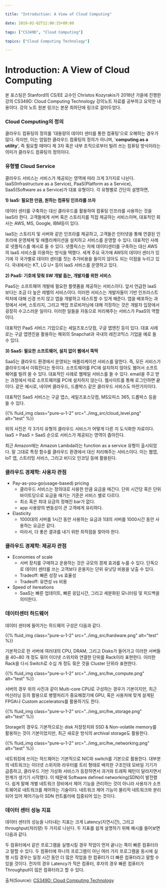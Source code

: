 ```yaml
---

title: "Introduction: A View of Cloud Computing"

date: 2019-02-02T12:00:33+09:00

tags: ["CS349D", "Cloud Computing"]

topics: ["Cloud Computing Technology"]

---
```




# Introduction: A View of Cloud Computing

본 포스팅은 Stanford의 CS/EE 교수인 Christos Kozyrakis가 2018년 가을에 진행한 강의 CS349D: Cloud Computing Technology 강의노트 자료를 공부하고 요약한 내용이다. 강의 노트 원본 링크는 본문 최하단에 링크로 걸어두었다. 



### Cloud Computing의 정의

클라우드 컴퓨팅의 정의를 '대용량의 데이터 센터를 통한 컴퓨팅'으로 오해하는 경우가 많다. 하지만, 이는 엄밀한 클라우드 컴퓨팅의 정의가 아니며, '**computing as a utility**', 즉 필요할 때마다 제 3자 혹은 내부 조직으로부터 빌려 쓰는 컴퓨팅 방식이라는 의미가 클라우드 컴퓨팅의 정의이다. 



### 유형별 Cloud Service

클라우드 서비스는 서비스가 제공되는 영역에 따라 크게 3가지로 나뉜다. IaaS(Infrastructure as a Service), PaaS(Platform as a Service), SaaS(Software as a Service)가 대표 유형이다. 각 유형별로 간단히 설명하면, 

**1) IaaS: 필요한 만큼, 원하는 컴퓨팅 인프라를 쓰자**

데이터 센터를 구축하는 대신 클라우드를 활용하여 컴퓨팅 인프라를 사용하는 것을 IaaS라 한다. 고객들에게 서버 혹은 스토리지를 직접 제공하는 서비스이며, 대표적인 회사는 AWS, MS, Google, IBM등이 있다. 

IaaS는 스토리지 및 서버와 같은 인프라를 제공하고, 고객들은 인터넷을 통해 연결된 인프라에 운영체제 및 애플리케이션을 설치하고 서비스를 운영할 수 있다. 대표적인 사례로 넷플릭스를 예시로 들 수 있다. 넷플릭스는 자체 데이터센터를 구축하는 대신 AWS의 IaaS 서비스를 이용하는 방식을 택했다. 세계 주요 국가에 AWS의 데이터 센터가 있기에 각 국가별로 데이터 센터를 짓는 추가비용을 들이지 않아도 되는 이점을 누리고 있다. 국내에서는 KT, LG U+ 등이 IaaS 서비스를 운영하고 있다.

**2) PaaS: 기호에 맞춰 SW 개발 돕는, 개발자를 위한 서비스**

PaaS는 소프트웨어 개발에 필요한 플랫폼을 제공하는 서비스이다. 앞서 언급한 IaaS 보다는 조금 더 높은 레벨의 서비스이다. 이러한 서비스는 개발자들이 기반 인프라스트럭처에 대해 신경 쓰지 않고 앱을 개발하고 테스트할 수 있게 해준다. 앱을 배포하는 과정에서 서버, 스토리지, 그리고 백업 프로비저닝에 대해 걱정하는 것은 개발자 입장에서 굉장히 수고스러운 일이다. 이러한 일들을 자동으로 처리해주는 서비스가 PaaS의 역할이다. 

대표적인 PaaS 서비스 기업으로는 세일즈포스닷컴, 구글 앱엔진 등이 있다. 대표 사례로는 구글 앱엔진을 활용하는 해외의 Snapchat과 국내의 레진코믹스 기업을 예로 들 수 있다.

**3) SaaS: 필요한 소프트웨어, 설치 없이 웹에서 뚝딱**

SaaS는 클라우드 환경에서 운영되는 애플리케이션 서비스를 말한다. 즉, 모든 서비스가 클라우드에서 이뤄진다는 뜻이다. 소프트웨어를 PC에 설치하지 않아도 웹어서 소프트웨어를 빌려 쓸 수 있다. 대표적인 사례로 웹메일 서비스를 들 수 있다. email을 주고 받는 과정에서 따로 소프트웨어를 PC에 설치하지 않는다. 웹사이트를 통해 로그인하면 끝이다. 같은 예시로, 네이버 클라우드, 드롭박스 같은 클라우드 서비스도 마찬가지이다. 

대표적인 SaaS 서비스는 구글 앱스, 세일즈포스닷컴, MS오피스 365, 드롭박스 등을 들 수 있다. 

{{% fluid_img class="pure-u-1-2" src="../img_src/cloud_level.png" alt="test" %}}

위의 사진은 각 3가지 유형의 클라우드 서비스가 어떻게 다른 지 도식화한 자료이다. IaaS > PaaS > SaaS 순으로 서비스가 제공되는 영역이 좁아진다. 

최근 Amazon에는 Amazon Lambda라는 function as a service 유형이 출시되었다. 말 그대로 특정 함수를 클라우드 환경에서 대신 처리해주는 서비스이다. 이는 웹앱, IoT 앱, 스트리밍 서비스, 그리고 비디오 인코딩 등에 활용된다. 

### 클라우드 경제학: 사용자 관점

- Pay-as-you-go(usage-based) pricing
  - 클라우드 서비스는 정의대로 사용한 만큼 요금을 매긴다. 단위 시간당 혹은 단위 바이트당으로 요금을 매기는 기준은 서비스 별로 다르다. 
  - 최소 혹은 최대 요금의 정해진 bar가 없다.
  - app 사용량의 변동성이 큰 고객에게 유리하다. 
- Elasticity
  - 1000대의 서버를 1시간 동안 사용하는 요금과 1대의 서버를 1000시간 동안 사용하는 요금은 같다.
  - 따라서, 더 좋은 결과를 내기 위한 최적점을 찾아야 한다.

### 클라우드 경제학: 제공자 관점

* Economies of scale
  * 서버 장치를 구매하고 운용하는 것은 규모의 경제 효과를 누를 수 있다. 단독으로 데이터 센터를 쓰는 고객보다 운용자는 단위 유닛당 비용을 낮출 수 있다.
  * Tradeoff: 빠른 성장 vs 효율성
  * Tradeoff: 유연성 vs 비용
* Speed of itereations
  * SaaS는 빠른 업데이트, 빠른 응답시간, 그리고 세분화된 모니터링 및 피드백을 의미한다.

### 데이터센터 하드웨어

데이터 센터에 들어가는 하드웨어 구성은 다음과 같다. 

{{% fluid_img class="pure-u-1-2" src="../img_src/hardware.png" alt="test" %}}

기본적으로 한 서버에 여러대의 CPU, DRAM, 그리고 Disks가 들어가고 이러한 서버들을 40~80 개 정도 묶어 이더넷 스위치와 연결한 단위를 Rack이라 표현한다. 이러한 Rack을 다시 Switch로 수십 개 정도 묶은 것을 Cluster 단위라 표현한다. 

{{% fluid_img class="pure-u-1-2" src="../img_src/hw_compute.png" alt="test" %}}

서버의 경우 위의 사진과 같이 Multi-core CPU로 구성하는 경우가 기본이지만, 최근 머신러닝 등의 활용으로 병렬처리가 중요해졌기에 GPU, 혹은 사용처에 맞게 설계된 FPGA나 Custom accelerators를 활용하기도 한다.

{{% fluid_img class="pure-u-1-2" src="../img_src/hw_storage.png" alt="test" %}}

Storage의 경우도 기본적으로는 disk 저장장치와 SSD & Non-volatile memory를 활용하는 것이 기본이었지만, 최근 새로운 방식의 archival storage도 활용한다. 

{{% fluid_img class="pure-u-1-2" src="../img_src/hw_networking.png" alt="test" %}}

네트워킹에 쓰이는 하드웨어는 기본적으로 NIC와 switch를 기본으로 활용한다. 대부분의 네트워크는 이더넷 스위치와 라우터를 트리 형태로 배치한 구조인데 모바일 기기가 급증하고, 클라우드 기반 가상화 서비스가 등장하면서 과거와 트래픽 패턴이 달라지면서 한계가 생기기 시작했다. 이 때문에 Software defined networking(SDN)이 발전했다. 쉽게 말해 개별 네트워크 장비에서 제어 기능을 관리하는 것이 아니라 사용자가 소프트웨어로 네트워크를 제어하는 기술이다. 네트워크 제어 기능이 물리적 네트워크와 분리되어 있어 제어기능이 SDN 컨트롤러에 집중되어 있는 것이다. 

### 데이터 센터 성능 지표

데이터 센터의 성능을 나타내는 지표는 크게 Latency(지연시간), 그리고 throughput(처리량) 두 가지로 나뉜다. 두 지표를 쉽게 설명하기 위해 예시를 들어보면 다음과 같다. 

두 컴퓨터에서 같은 프로그램을 실행시킬 경우 작업이 먼저 끝나는 쪽이 빠른 컴퓨터라고 말할 수 있다. 두 컴퓨터에 하나의 프로그램이 아닌 여러 가지 프로그램을 동시에 실행 시킬 경우는 일정 시간 동안 더 많은 작업을 한 컴퓨터가 더 빠른 컴퓨터라고 말할 수 있을 것이다. 전자의 경우 Latency가 적은 컴퓨터, 후자의 경우 빠른 컴퓨터가 Throughput이 많은 컴퓨터라고
할 수 있다. 





출처(Source): [CS349D: Cloud Computing Technology](http://web.stanford.edu/class/cs349d/#projects)

